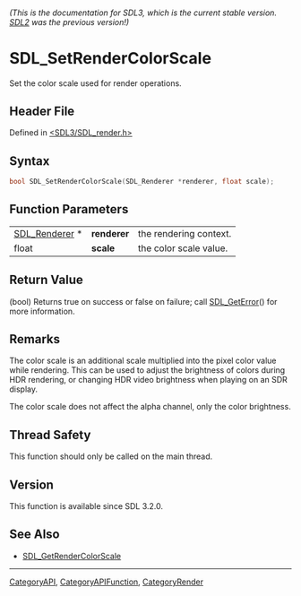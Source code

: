 ###### (This is the documentation for SDL3, which is the current stable version. [SDL2](https://wiki.libsdl.org/SDL2/) was the previous version!)
# SDL_SetRenderColorScale

Set the color scale used for render operations.

## Header File

Defined in [<SDL3/SDL_render.h>](https://github.com/libsdl-org/SDL/blob/main/include/SDL3/SDL_render.h)

## Syntax

```c
bool SDL_SetRenderColorScale(SDL_Renderer *renderer, float scale);
```

## Function Parameters

|                                |              |                        |
| ------------------------------ | ------------ | ---------------------- |
| [SDL_Renderer](SDL_Renderer) * | **renderer** | the rendering context. |
| float                          | **scale**    | the color scale value. |

## Return Value

(bool) Returns true on success or false on failure; call
[SDL_GetError](SDL_GetError)() for more information.

## Remarks

The color scale is an additional scale multiplied into the pixel color
value while rendering. This can be used to adjust the brightness of colors
during HDR rendering, or changing HDR video brightness when playing on an
SDR display.

The color scale does not affect the alpha channel, only the color
brightness.

## Thread Safety

This function should only be called on the main thread.

## Version

This function is available since SDL 3.2.0.

## See Also

- [SDL_GetRenderColorScale](SDL_GetRenderColorScale)

----
[CategoryAPI](CategoryAPI), [CategoryAPIFunction](CategoryAPIFunction), [CategoryRender](CategoryRender)

